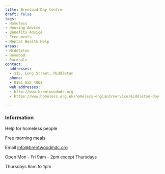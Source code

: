 ```yaml
---
title: Brentood Day Centre
draft: false
tags:
- Homeless
- Housing Advice
- Benefits Advice
- Free meals
- Mental Health Help
areas:
- Middleton
- Heywood
- Rocdhale
contact:
  addresses:
  - 115, Long Street, Middleton
  phone:
  - 0161 655 4062
  web_addresses:
  - http://www.brentwoodmdc.org
  - https://www.homeless.org.uk/homeless-england/service/middleton-day-centre

---
```


### Information
Help for homeless people

Free morning meals

Email  info@brentwoodmdc.org

Open Mon - Fri 9am - 2pm except Thursdays

Thursdays 9am to 1pm